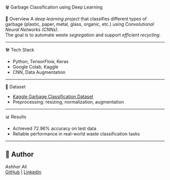 🗑 Garbage Classification using Deep Learning

📌 Overview
A *deep learning project* that classifies different types of garbage (plastic, paper, metal, glass, organic, etc.) using *Convolutional Neural Networks (CNNs)*.  
The goal is to automate *waste segregation* and support *efficient recycling*.

---
🛠 Tech Stack
- Python, TensorFlow, Keras  
- Google Colab, Kaggle  
- CNN, Data Augmentation  

---

📂 Dataset
- [Kaggle Garbage Classification Dataset](https://www.kaggle.com/datasets/mostafaabla/garbage-classification)  
- Preprocessing: resizing, normalization, augmentation  

---

📊 Results
- Achieved 72.96% accuracy on test data  
- Reliable performance in real-world waste classification tasks  

---

## 👤 Author
*Ashhar Ali*  
[GitHub](https://github.com/Ashhar-Alii) | [LinkedIn](https://www.linkedin.com/in/ashhar-ali-89a05731a)
